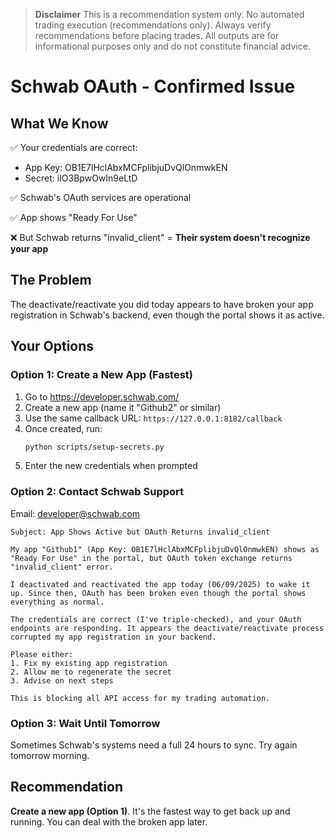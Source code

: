 > **Disclaimer**
> This is a recommendation system only. No automated trading execution (recommendations only). Always verify recommendations before placing trades. All outputs are for informational purposes only and do not constitute financial advice.

# Schwab OAuth - Confirmed Issue

## What We Know
✅ Your credentials are correct:
- App Key: OB1E7lHclAbxMCFplibjuDvQlOnmwkEN
- Secret: iIO3BpwOwIn9eLtD

✅ Schwab's OAuth services are operational

✅ App shows "Ready For Use"

❌ But Schwab returns "invalid_client" = **Their system doesn't recognize your app**

## The Problem
The deactivate/reactivate you did today appears to have broken your app registration in Schwab's backend, even though the portal shows it as active.

## Your Options

### Option 1: Create a New App (Fastest)
1. Go to https://developer.schwab.com/
2. Create a new app (name it "Github2" or similar)
3. Use the same callback URL: `https://127.0.0.1:8182/callback`
4. Once created, run:
   ```bash
   python scripts/setup-secrets.py
   ```
5. Enter the new credentials when prompted

### Option 2: Contact Schwab Support
Email: developer@schwab.com

```
Subject: App Shows Active but OAuth Returns invalid_client

My app "Github1" (App Key: OB1E7lHclAbxMCFplibjuDvQlOnmwkEN) shows as "Ready For Use" in the portal, but OAuth token exchange returns "invalid_client" error.

I deactivated and reactivated the app today (06/09/2025) to wake it up. Since then, OAuth has been broken even though the portal shows everything as normal.

The credentials are correct (I've triple-checked), and your OAuth endpoints are responding. It appears the deactivate/reactivate process corrupted my app registration in your backend.

Please either:
1. Fix my existing app registration
2. Allow me to regenerate the secret
3. Advise on next steps

This is blocking all API access for my trading automation.
```

### Option 3: Wait Until Tomorrow
Sometimes Schwab's systems need a full 24 hours to sync. Try again tomorrow morning.

## Recommendation
**Create a new app (Option 1)**. It's the fastest way to get back up and running. You can deal with the broken app later.
